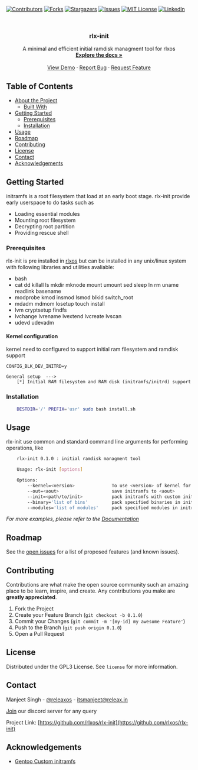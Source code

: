 <!--
*** Thanks for checking out this README Template. If you have a suggestion that would
*** make this better, please fork the repo and create a pull request or simply open
*** an issue with the tag "enhancement".
*** Thanks again! Now go create something AMAZING! :D
-->





<!-- PROJECT SHIELDS -->
<!--
*** I'm using markdown "reference style" links for readability.
*** Reference links are enclosed in brackets [ ] instead of parentheses ( ).
*** See the bottom of this document for the declaration of the reference variables
*** for contributors-url, forks-url, etc. This is an optional, concise syntax you may use.
*** https://www.markdownguide.org/basic-syntax/#reference-style-links
-->
[![Contributors][contributors-shield]][contributors-url]
[![Forks][forks-shield]][forks-url]
[![Stargazers][stars-shield]][stars-url]
[![Issues][issues-shield]][issues-url]
[![MIT License][license-shield]][license-url]
[![LinkedIn][linkedin-shield]][linkedin-url]



<!-- PROJECT LOGO -->
<br />
<p align="center">
  <!--a href="https://github.com/rlxos/rlx-init.git">
    <img src="images/logo.png" alt="Logo" width="80" height="80">
  </a-->

  <h3 align="center">rlx-init</h3>

  <p align="center">
    A minimal and efficient initial ramdisk managment tool for rlxos
    <br />
    <a href="https://github.com/rlxos/rlx-init"><strong>Explore the docs »</strong></a>
    <br />
    <br />
    <a href="https://github.com/rlxos/rlx-init">View Demo</a>
    ·
    <a href="https://github.com/rlxos/rlx-init/issues">Report Bug</a>
    ·
    <a href="https://github.com/rlxos/rlx-init/issues">Request Feature</a>
  </p>
</p>



<!-- TABLE OF CONTENTS -->
## Table of Contents

* [About the Project](#about-the-project)
  * [Built With](#built-with)
* [Getting Started](#getting-started)
  * [Prerequisites](#prerequisites)
  * [Installation](#installation)
* [Usage](#usage)
* [Roadmap](#roadmap)
* [Contributing](#contributing)
* [License](#license)
* [Contact](#contact)
* [Acknowledgements](#acknowledgements)



<!-- GETTING STARTED -->
## Getting Started
initramfs is a root filesystem that load at an early boot stage. rlx-init provide early userspace to do tasks such as 
* Loading essential modules
* Mounting root filesystem
* Decrypting root partition
* Providing rescue shell

### Prerequisites

rlx-init is pre installed in [rlxos](https://releax.in/) but can be installed in any unix/linux system with following libraries and utilities avaliable:
* bash
* cat dd killall ls mkdir mknode mount umount sed sleep ln rm uname readlink basename
* modprobe kmod insmod lsmod blkid switch_root
* mdadm mdmom losetup touch install
* lvm cryptsetup findfs
* lvchange lvrename lvextend lvcreate lvscan
* udevd udevadm


#### Kernel configuration
kernel need to configured to support initial ram filesystem and ramdisk support

```
CONFIG_BLK_DEV_INITRD=y
```

```
General setup  --->
    [*] Initial RAM filesystem and RAM disk (initramfs/initrd) support
```

### Installation
``` bash
    DESTDIR='/' PREFIX='usr' sudo bash install.sh
```

<!-- USAGE EXAMPLES -->
## Usage
rlx-init use common and standard command line arguments for performing operations, like

```bash
    rlx-init 0.1.0 : initial ramdisk managment tool

    Usage: rlx-init [options]

    Options:
        --kernel=<version>              To use <version> of kernel for modules
        --out=<aout>                    save initramfs to <aout>
        --init=<path/to/init>           pack initramfs with custom init
        --binary='list of bins'         pack specified binaries in initramfs
        --modules='list of modules'     pack specified modules in initramfs
```

_For more examples, please refer to the [Documentation](https://github.com/rlxos/rlx-init/docs/rlx-init.html)_



<!-- ROADMAP -->
## Roadmap

See the [open issues](https://github.com/rlxos/rlx-init/issues) for a list of proposed features (and known issues).



<!-- CONTRIBUTING -->
## Contributing

Contributions are what make the open source community such an amazing place to be learn, inspire, and create. Any contributions you make are **greatly appreciated**.

1. Fork the Project
2. Create your Feature Branch (`git checkout -b 0.1.0`)
3. Commit your Changes (`git commit -m '[my-id] my awesome Feature'`)
4. Push to the Branch (`git push origin 0.1.0`)
5. Open a Pull Request



<!-- LICENSE -->
## License

Distributed under the GPL3 License. See `license` for more information.



<!-- CONTACT -->
## Contact
Manjeet Singh - [@releaxos](https://twitter.com/releaxos) - itsmanjeet@releax.in

[Join](https://discord.gg/TXTxDTYcdg) our discord server for any query


Project Link: [https://github.com/rlxos/rlx-init](https://github.com/rlxos/rlx-init)



<!-- ACKNOWLEDGEMENTS -->
## Acknowledgements
* [Gentoo Custom initramfs](https://wiki.gentoo.org/wiki/Custom_Initramfs)





<!-- MARKDOWN LINKS & IMAGES -->
<!-- https://www.markdownguide.org/basic-syntax/#reference-style-links -->
[contributors-shield]: https://img.shields.io/github/contributors/rlxos/rlx-init.svg?style=flat-square
[contributors-url]: https://github.com/rlxos/rlx-init/graphs/contributors
[forks-shield]: https://img.shields.io/github/forks/rlxos/rlx-init.svg?style=flat-square
[forks-url]: https://github.com/rlxos/rlx-init/network/members
[stars-shield]: https://img.shields.io/github/stars/rlxos/rlx-init.svg?style=flat-square
[stars-url]: https://github.com/rlxos/rlx-init/stargazers
[issues-shield]: https://img.shields.io/github/issues/rlxos/rlx-init.svg?style=flat-square
[issues-url]: https://github.com/rlxos/rlx-init/issues
[license-shield]: https://img.shields.io/github/license/rlxos/rlx-init.svg?style=flat-square
[license-url]: https://github.com/rlxos/rlx-init/blob/master/license
[linkedin-shield]: https://img.shields.io/badge/-LinkedIn-black.svg?style=flat-square&logo=linkedin&colorB=555
[linkedin-url]: https://linkedin.com/in/releax